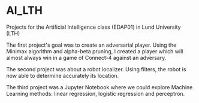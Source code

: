 # AI_LTH
Projects for the Artificial Intelligence class (EDAP01) in Lund University (LTH)

The first project's goal was to create an adversarial player. Using the Minimax algorithm and alpha-beta pruning, I created a player which will almost always win in a game of Connect-4 against an adversary. 

The second project was about a robot localizer. Using filters, the robot is now able to determine accurately its location.

The third project was a Jupyter Notebook where we could explore Machine Learning methods: linear regression, logistic regression and perceptron.
